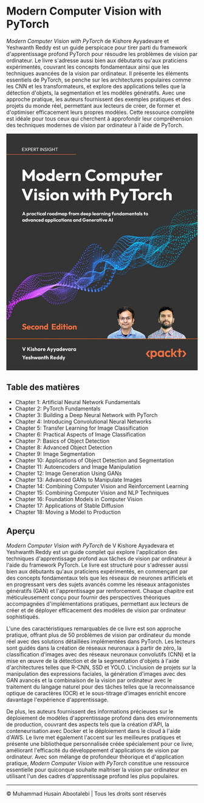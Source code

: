 <!-- ©©©©©©©©©©©©©©©©©©©©©©©© All Rights Are Reserved By Muhammad Husain Abootalebi ©©©©©©©©©©©©©©©©©©©©©©©©©©©©©©©©©© -->

# Modern Computer Vision with PyTorch

*Modern Computer Vision with PyTorch* de Kishore Ayyadevare et Yeshwanth Reddy est un guide perspicace pour tirer parti du framework d'apprentissage profond PyTorch pour résoudre les problèmes de vision par ordinateur. Le livre s'adresse aussi bien aux débutants qu'aux praticiens expérimentés, couvrant les concepts fondamentaux ainsi que les techniques avancées de la vision par ordinateur. Il présente les éléments essentiels de PyTorch, se penche sur les architectures populaires comme les CNN et les transformateurs, et explore des applications telles que la détection d'objets, la segmentation et les modèles génératifs. Avec une approche pratique, les auteurs fournissent des exemples pratiques et des projets du monde réel, permettant aux lecteurs de créer, de former et d'optimiser efficacement leurs propres modèles. Cette ressource complète est idéale pour tous ceux qui cherchent à approfondir leur compréhension des techniques modernes de vision par ordinateur à l'aide de PyTorch.

![Modern Computer Vision with PyTorch](../../assets/Books/Book%20Covers/0%20-%201%20-%20Computer%20Vision%20with%20PyTorch.jpg)

## Table des matières

- Chapter 1: Artificial Neural Network Fundamentals
- Chapter 2: PyTorch Fundamentals
- Chapter 3: Building a Deep Neural Network with PyTorch
- Chapter 4: Introducing Convolutional Neural Networks
- Chapter 5: Transfer Learning for Image Classification
- Chapter 6: Practical Aspects of Image Classification
- Chapter 7: Basics of Object Detection
- Chapter 8: Advanced Object Detection
- Chapter 9: Image Segmentation
- Chapter 10: Applications of Object Detection and Segmentation
- Chapter 11: Autoencoders and Image Manipulation
- Chapter 12: Image Generation Using GANs
- Chapter 13: Advanced GANs to Manipulate Images
- Chapter 14: Combining Computer Vision and Reinforcement Learning
- Chapter 15: Combining Computer Vision and NLP Techniques
- Chapter 16: Foundation Models in Computer Vision
- Chapter 17: Applications of Stable Diffusion
- Chapter 18: Moving a Model to Production

## Aperçu

*Modern Computer Vision with PyTorch* de V Kishore Ayyadevara et Yeshwanth Reddy est un guide complet qui explore l'application des techniques d'apprentissage profond aux tâches de vision par ordinateur à l'aide du framework PyTorch. Le livre est structuré pour s'adresser aussi bien aux débutants qu'aux praticiens expérimentés, en commençant par des concepts fondamentaux tels que les réseaux de neurones artificiels et en progressant vers des sujets avancés comme les réseaux antagonistes génératifs (GAN) et l'apprentissage par renforcement. Chaque chapitre est méticuleusement conçu pour fournir des perspectives théoriques accompagnées d'implémentations pratiques, permettant aux lecteurs de créer et de déployer efficacement des modèles de vision par ordinateur sophistiqués.

L'une des caractéristiques remarquables de ce livre est son approche pratique, offrant plus de 50 problèmes de vision par ordinateur du monde réel avec des solutions détaillées implémentées dans PyTorch. Les lecteurs sont guidés dans la création de réseaux neuronaux à partir de zéro, la classification d'images avec des réseaux neuronaux convolutifs (CNN) et la mise en œuvre de la détection et de la segmentation d'objets à l'aide d'architectures telles que R-CNN, SSD et YOLO. L'inclusion de projets sur la manipulation des expressions faciales, la génération d'images avec des GAN avancés et la combinaison de la vision par ordinateur avec le traitement du langage naturel pour des tâches telles que la reconnaissance optique de caractères (OCR) et le sous-titrage d'images enrichit encore davantage l'expérience d'apprentissage.

De plus, les auteurs fournissent des informations précieuses sur le déploiement de modèles d'apprentissage profond dans des environnements de production, couvrant des aspects tels que la création d'API, la conteneurisation avec Docker et le déploiement dans le cloud à l'aide d'AWS. Le livre met également l'accent sur les meilleures pratiques et présente une bibliothèque personnalisée créée spécialement pour ce livre, améliorant l'efficacité du développement d'applications de vision par ordinateur. Avec son mélange de profondeur théorique et d'application pratique, *Modern Computer Vision with PyTorch* constitue une ressource essentielle pour quiconque souhaite maîtriser la vision par ordinateur en utilisant l'un des cadres d'apprentissage profond les plus populaires.

---

© Muhammad Husain Abootalebi | Tous les droits sont réservés

<!-- ©©©©©©©©©©©©©©©©©©©©©©©© All Rights Are Reserved By Muhammad Husain Abootalebi ©©©©©©©©©©©©©©©©©©©©©©©©©©©©©©©©©© -->
